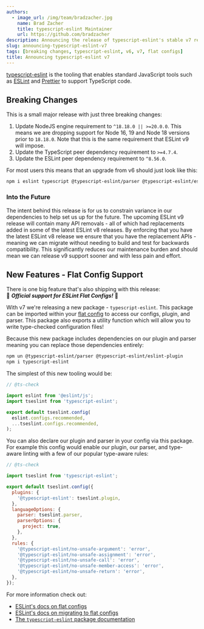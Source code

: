 ```yaml
---
authors:
  - image_url: /img/team/bradzacher.jpg
    name: Brad Zacher
    title: typescript-eslint Maintainer
    url: https://github.com/bradzacher
description: Announcing the release of typescript-eslint's stable v7 release
slug: announcing-typescript-eslint-v7
tags: [breaking changes, typescript-eslint, v6, v7, flat configs]
title: Announcing typescript-eslint v7
---
```


[typescript-eslint](https://typescript-eslint.io) is the tooling that enables standard JavaScript tools such as [ESLint](https://eslint.org) and [Prettier](https://prettier.io) to support TypeScript code.

## Breaking Changes

This is a small major release with just three breaking changes:

1. Update NodeJS engine requirement to `^18.18.0 || >=20.0.0`. This means we are dropping support for Node 16, 19 and Node 18 versions prior to `18.18.0`. Note that this is the same requirement that ESLint v9 will impose.
1. Update the TypeScript peer dependency requirement to `>=4.7.4`.
1. Update the ESLint peer dependency requirement to `^8.56.0`.

For most users this means that an upgrade from v6 should just look like this:

```bash npm2yarn
npm i eslint typescript @typescript-eslint/parser @typescript-eslint/eslint-plugin
```

<!-- truncate -->

### Into the Future

The intent behind this release is for us to constrain variance in our dependencies to help set us up for the future. The upcoming ESLint v9 release will contain many API removals - all of which had replacements added in some of the latest ESLint v8 releases. By enforcing that you have the latest ESLint v8 release we ensure that you have the replacement APIs - meaning we can migrate without needing to build and test for backwards compatibility. This significantly reduces our maintenance burden and should mean we can release v9 support sooner and with less pain and effort.

## New Features - Flat Config Support

There is one big feature that's also shipping with this release:<br />
🎉 **_Official support for ESLint Flat Configs!_** 🎉

With v7 we're releasing a new package - `typescript-eslint`. This package can be imported within your [flat config](https://eslint.org/docs/latest/use/configure/configuration-files-new) to access our configs, plugin, and parser. This package also exports a utility function which will allow you to write type-checked configuration files!

Because this new package includes dependencies on our plugin and parser meaning you can replace those dependencies entirely:

```bash npm2yarn
npm un @typescript-eslint/parser @typescript-eslint/eslint-plugin
npm i typescript-eslint
```

The simplest of this new tooling would be:

```js title="eslint.config.js"
// @ts-check

import eslint from '@eslint/js';
import tseslint from 'typescript-eslint';

export default tseslint.config(
  eslint.configs.recommended,
  ...tseslint.configs.recommended,
);
```

You can also declare our plugin and parser in your config via this package. For example this config would enable our plugin, our parser, and type-aware linting with a few of our popular type-aware rules:

```js title="eslint.config.js"
// @ts-check

import tseslint from 'typescript-eslint';

export default tseslint.config({
  plugins: {
    '@typescript-eslint': tseslint.plugin,
  },
  languageOptions: {
    parser: tseslint.parser,
    parserOptions: {
      project: true,
    },
  },
  rules: {
    '@typescript-eslint/no-unsafe-argument': 'error',
    '@typescript-eslint/no-unsafe-assignment': 'error',
    '@typescript-eslint/no-unsafe-call': 'error',
    '@typescript-eslint/no-unsafe-member-access': 'error',
    '@typescript-eslint/no-unsafe-return': 'error',
  },
});
```

For more information check out:

- [ESLint's docs on flat configs](https://eslint.org/docs/latest/use/configure/configuration-files-new)
- [ESLint's docs on migrating to flat configs](https://eslint.org/docs/latest/use/configure/migration-guide)
- [The `typescript-eslint` package documentation](/packages/typescript-eslint)
